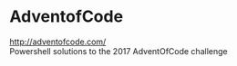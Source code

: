 # AdventofCode
http://adventofcode.com/<BR>
Powershell solutions to the 2017 AdventOfCode challenge
